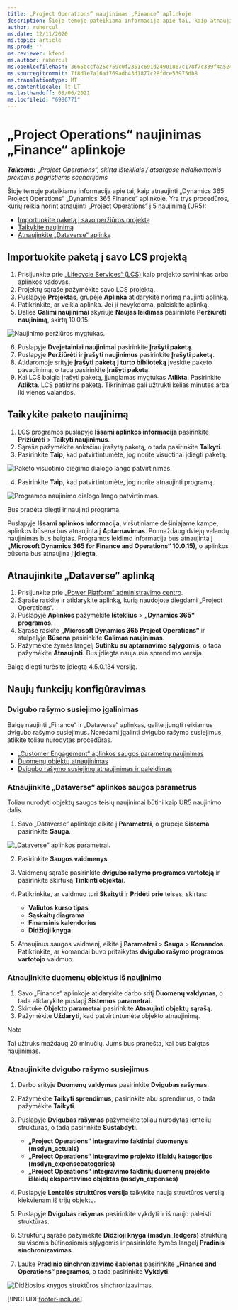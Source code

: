 ```yaml
---
title: „Project Operations“ naujinimas „Finance“ aplinkoje
description: Šioje temoje pateikiama informacija apie tai, kaip atnaujinti „Project Operations” „Dynamics 365 Finance“ aplinkoje.
author: ruhercul
ms.date: 12/11/2020
ms.topic: article
ms.prod: ''
ms.reviewer: kfend
ms.author: ruhercul
ms.openlocfilehash: 3665bccfa25c759c0f2351c691d24901867c178f7c339f4a524856842666aec5
ms.sourcegitcommit: 7f8d1e7a16af769adb43d1877c28fdce53975db8
ms.translationtype: MT
ms.contentlocale: lt-LT
ms.lasthandoff: 08/06/2021
ms.locfileid: "6986771"
---
```

# <a name="update-project-operations-in-your-finance-environment"></a>„Project Operations“ naujinimas „Finance“ aplinkoje

_**Taikoma:** „Project Operations“, skirta ištekliais / atsargose nelaikomomis prekėmis pagrįstiems scenarijams_


Šioje temoje pateikiama informacija apie tai, kaip atnaujinti „Dynamics 365 Project Operations“ „Dynamics 365 Finance“ aplinkoje. Yra trys procedūros, kurių reikia norint atnaujinti „Project Operations“ į 5 naujinimą (UR5):

- [Importuokite paketą į savo peržiūros projektą](#import)
- [Taikykite naujinimą](#apply)
- [Atnaujinkite „Dataverse“ aplinką](#update)

## <a name="import-the-package-into-your-lcs-project"></a><a name="import"></a>Importuokite paketą į savo LCS projektą

1. Prisijunkite prie [„Lifecycle Services“ (LCS)](https://lcs.dynamics.com/) kaip projekto savininkas arba aplinkos vadovas.
2. Projektų sąraše pažymėkite savo LCS projektą.
3. Puslapyje **Projektas**, grupėje **Aplinka** atidarykite norimą naujinti aplinką.
4. Patikrinkite, ar veikia aplinka. Jei ji nevykdoma, paleiskite aplinką.
5. Dalies **Galimi naujinimai** skyriuje **Naujas leidimas** pasirinkite **Peržiūrėti naujinimą**, skirtą 10.0.15.

![Naujinimo peržiūros mygtukas.](media/view-update.png)

6. Puslapyje **Dvejetainiai naujinimai** pasirinkite **Įrašyti paketą**.
7. Puslapyje **Peržiūrėti ir įrašyti naujinimus** pasirinkite **Įrašyti paketą**.
8. Atidaromoje srityje **Įrašyti paketą į turto biblioteką** įveskite paketo pavadinimą, o tada pasirinkite **Įrašyti paketą**.
9. Kai LCS baigia įrašyti paketą, įjungiamas mygtukas **Atlikta**. Pasirinkite **Atlikta**. LCS patikrins paketą. Tikrinimas gali užtrukti kelias minutes arba iki vienos valandos.


## <a name="apply-the-package-update"></a><a name="apply"></a>Taikykite paketo naujinimą

1. LCS programos puslapyje **Išsami aplinkos informacija** pasirinkite **Prižiūrėti** > **Taikyti naujinimus**.
2. Sąraše pažymėkite anksčiau įrašytą paketą, o tada pasirinkite **Taikyti**.
3. Pasirinkite **Taip**, kad patvirtintumėte, jog norite visuotinai įdiegti paketą.

![Paketo visuotinio diegimo dialogo lango patvirtinimas.](media/confirm-package-deployment.png)

4. Pasirinkite **Taip**, kad patvirtintumėte, jog norite atnaujinti programą.

![Programos naujinimo dialogo lango patvirtinimas.](media/confirm-application-update.png)

Bus pradėta diegti ir naujinti programą. 

Puslapyje **Išsami aplinkos informacija**, viršutiniame dešiniajame kampe, aplinkos būsena bus atnaujinta į **Aptarnavimas**. Po maždaug dviejų valandų naujinimas bus baigtas. Programos leidimo informacija bus atnaujinta į **„Microsoft Dynamics 365 for Finance and Operations“ 10.0.15)**, o aplinkos būsena bus atnaujina į **Įdiegta**.


## <a name="update-your-dataverse-environment"></a><a name="update"></a>Atnaujinkite „Dataverse“ aplinką

1. Prisijunkite prie [„Power Platform“ administravimo centro](https://admin.powerplatform.com/).
2. Sąraše raskite ir atidarykite aplinką, kurią naudojote diegdami „Project Operations“.
3. Puslapyje **Aplinkos** pažymėkite **Išteklius** > **„Dynamics 365“ programos**.
4. Sąraše raskite **„Microsoft Dynamics 365 Project Operations“** ir stulpelyje **Būsena** pasirinkite **Galimas naujinimas**.
5. Pažymėkite žymės langelį **Sutinku su aptarnavimo sąlygomis**, o tada pažymėkite **Atnaujinti**. Bus įdiegta naujausia sprendimo versija.

Baigę diegti turėsite įdiegtą 4.5.0.134 versiją.

## <a name="configure-new-features"></a>Naujų funkcijų konfigūravimas

### <a name="enable-dual-write-mapping"></a>Dvigubo rašymo susiejimo įgalinimas

Baigę naujinti „Finance“ ir „Dataverse“ aplinkas, galite įjungti reikiamus dvigubo rašymo susiejimus. Norėdami įgalinti dvigubo rašymo susiejimus, atlikite toliau nurodytas procedūras.

- [„Customer Engagement“ aplinkos saugos parametrų naujinimas](#security)
- [Duomenų objektų atnaujinimas](#refresh)
- [Dvigubo rašymo susiejimų atnaujinimas ir paleidimas](#run)

### <a name="update-security-settings-on-the-dataverse-environment"></a><a name="security"></a>Atnaujinkite „Dataverse“ aplinkos saugos parametrus

Toliau nurodyti objektų saugos teisių naujinimai būtini kaip UR5 naujinimo dalis.

1. Savo „Dataverse“ aplinkoje eikite į **Parametrai**, o grupėje **Sistema** pasirinkite **Sauga**.

![„Dataverse” aplinkos parametrai.](media/Picture21.png)

2. Pasirinkite **Saugos vaidmenys**.
3. Vaidmenų sąraše pasirinkite **dvigubo rašymo programos vartotoją** ir pasirinkite skirtuką **Tinkinti objektai**. 
4. Patikrinkite, ar vaidmuo turi **Skaityti** ir **Pridėti prie** teises, skirtas:

      - **Valiutos kurso tipas**
      - **Sąskaitų diagrama** 
      - **Finansinis kalendorius** 
      - **Didžioji knyga**

5. Atnaujinus saugos vaidmenį, eikite į **Parametrai** > **Sauga** > **Komandos**. Patikrinkite, ar komandai buvo pritaikytas **dvigubo rašymo programos vartotojo** vaidmuo. 

### <a name="refresh-data-entities-from-the-update"></a><a name="refresh"></a>Atnaujinkite duomenų objektus iš naujinimo

1. Savo „Finance“ aplinkoje atidarykite darbo sritį **Duomenų valdymas**, o tada atidarykite puslapį **Sistemos parametrai**.
2. Skirtuke **Objekto parametrai** pasirinkite **Atnaujinti objektų sąrašą**.
3. Pažymėkite **Uždaryti**, kad patvirtintumėte objekto atnaujinimą.

 > [!NOTE]
 > Tai užtruks maždaug 20 minučių. Jums bus pranešta, kai bus baigtas naujinimas.

### <a name="update-dual-write-mappings"></a><a name="run"></a>Atnaujinkite dvigubo rašymo susiejimus

1. Darbo srityje **Duomenų valdymas** pasirinkite **Dvigubas rašymas**.
2. Pažymėkite **Taikyti sprendimus**, pasirinkite abu sprendimus, o tada pažymėkite **Taikyti**.
3. Puslapyje **Dvigubas rašymas** pažymėkite toliau nurodytas lentelių struktūras, o tada pasirinkite **Sustabdyti**.

    - **„Project Operations“ integravimo faktiniai duomenys (msdyn_actuals)**
    - **„Project Operations“ integravimo projekto išlaidų kategorijos (msdyn_expensecategories)**
    - **„Project Operations“ integravimo faktinių duomenų projekto išlaidų eksportavimo objektas (msdyn_expenses)**

4. Puslapyje **Lentelės struktūros versija** taikykite naują struktūros versiją kiekvienam iš trijų objektų.
5. Puslapyje **Dvigubas rašymas** pasirinkite vykdyti ir iš naujo paleisti struktūras.
6. Struktūrų sąraše pažymėkite **Didžioji knyga (msdyn_ledgers)** struktūrą su visomis būtinosiomis sąlygomis ir pasirinkite žymės langelį **Pradinis sinchronizavimas**. 
7. Lauke **Pradinio sinchronizavimo šablonas** pasirinkite **„Finance and Operations“ programos**, o tada pasirinkite **Vykdyti**.
 
 ![Didžiosios knygos struktūros sinchronizavimas.](media/DW6.png)
 


[!INCLUDE[footer-include](../includes/footer-banner.md)]